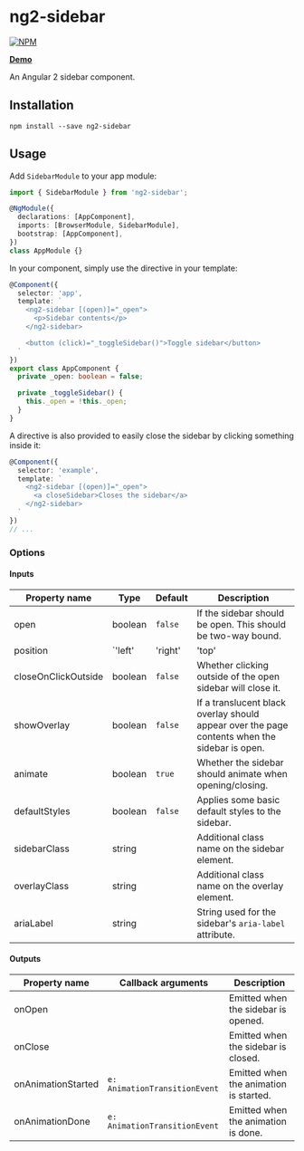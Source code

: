 # ng2-sidebar

[![NPM](https://nodei.co/npm/ng2-sidebar.png?compact=true)](https://nodei.co/npm/ng2-sidebar)

**[Demo](https://echeung.me/ng2-sidebar)**

An Angular 2 sidebar component.


## Installation

```shell
npm install --save ng2-sidebar
```


## Usage

Add `SidebarModule` to your app module:

```typescript
import { SidebarModule } from 'ng2-sidebar';

@NgModule({
  declarations: [AppComponent],
  imports: [BrowserModule, SidebarModule],
  bootstrap: [AppComponent],
})
class AppModule {}
```

In your component, simply use the directive in your template:

```typescript
@Component({
  selector: 'app',
  template: `
    <ng2-sidebar [(open)]="_open">
      <p>Sidebar contents</p>
    </ng2-sidebar>

    <button (click)="_toggleSidebar()">Toggle sidebar</button>
  `
})
export class AppComponent {
  private _open: boolean = false;

  private _toggleSidebar() {
    this._open = !this._open;
  }
}
```

A directive is also provided to easily close the sidebar by clicking something inside it:

```typescript
@Component({
  selector: 'example',
  template: `
    <ng2-sidebar [(open)]="_open">
      <a closeSidebar>Closes the sidebar</a>
    </ng2-sidebar>
  `
})
// ...
```


### Options

#### Inputs

| Property name | Type | Default | Description |
| ------------- | ---- | ------- | ----------- |
| open | boolean | `false` | If the sidebar should be open. This should be two-way bound. |
| position | `'left' | 'right' | 'top' | 'bottom'` | `'left'` | What side the sidebar should be docked to. `SIDEBAR_POSITION` can also be used instead of the strings. |
| closeOnClickOutside | boolean | `false` | Whether clicking outside of the open sidebar will close it. |
| showOverlay | boolean | `false` | If a translucent black overlay should appear over the page contents when the sidebar is open. |
| animate | boolean | `true` | Whether the sidebar should animate when opening/closing. |
| defaultStyles | boolean | `false` | Applies some basic default styles to the sidebar. |
| sidebarClass | string | | Additional class name on the sidebar element. |
| overlayClass | string | | Additional class name on the overlay element. |
| ariaLabel | string | | String used for the sidebar's `aria-label` attribute. |

#### Outputs

| Property name | Callback arguments | Description |
| ------------- | ------------------ | ----------- |
| onOpen | | Emitted when the sidebar is opened. |
| onClose | | Emitted when the sidebar is closed. |
| onAnimationStarted | `e: AnimationTransitionEvent` | Emitted when the animation is started. |
| onAnimationDone | `e: AnimationTransitionEvent` | Emitted when the animation is done. |
